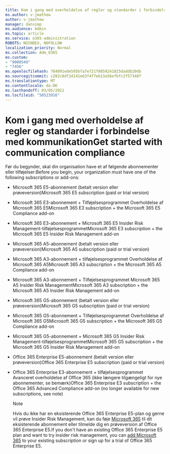 ```yaml
---
title: Kom i gang med overholdelse af regler og standarder i forbindelse med kommunikation
ms.author: v-jmathew
author: v-jmathew
manager: dansimp
ms.audience: Admin
ms.topic: article
ms.service: o365-administration
ROBOTS: NOINDEX, NOFOLLOW
localization_priority: Normal
ms.collection: Adm_O365
ms.custom:
- "9000549"
- "7456"
ms.openlocfilehash: 704091ede595bfa7e721f8059241825daddb20db
ms.sourcegitcommit: c202c0df2d141e63f4f7eb13a56efbfc2f57348f
ms.translationtype: MT
ms.contentlocale: da-DK
ms.lasthandoff: 03/05/2021
ms.locfileid: "50523916"
---
```

# <a name="get-started-with-communication-compliance"></a><span data-ttu-id="86fb9-102">Kom i gang med overholdelse af regler og standarder i forbindelse med kommunikation</span><span class="sxs-lookup"><span data-stu-id="86fb9-102">Get started with communication compliance</span></span>

<span data-ttu-id="86fb9-103">Før du begynder, skal din organisation have et af følgende abonnementer eller tilføjelser:</span><span class="sxs-lookup"><span data-stu-id="86fb9-103">Before you begin, your organization must have one of the following subscriptions or add-ons:</span></span>

* <span data-ttu-id="86fb9-104">Microsoft 365 E5-abonnement (betalt version eller prøveversion)</span><span class="sxs-lookup"><span data-stu-id="86fb9-104">Microsoft 365 E5 subscription (paid or trial version)</span></span>
* <span data-ttu-id="86fb9-105">Microsoft 365 E3-abonnement + Tilføjelsesprogrammet Overholdelse af Microsoft 365 E5</span><span class="sxs-lookup"><span data-stu-id="86fb9-105">Microsoft 365 E3 subscription + the Microsoft 365 E5 Compliance add-on</span></span>
* <span data-ttu-id="86fb9-106">Microsoft 365 E3-abonnement + Microsoft 365 E5 Insider Risk Management-tilføjelsesprogrammet</span><span class="sxs-lookup"><span data-stu-id="86fb9-106">Microsoft 365 E3 subscription + the Microsoft 365 E5 Insider Risk Management add-on</span></span>
* <span data-ttu-id="86fb9-107">Microsoft 365 A5-abonnement (betalt version eller prøveversion)</span><span class="sxs-lookup"><span data-stu-id="86fb9-107">Microsoft 365 A5 subscription (paid or trial version)</span></span>
* <span data-ttu-id="86fb9-108">Microsoft 365 A3-abonnement + tilføjelsesprogrammet Overholdelse af Microsoft 365 A5</span><span class="sxs-lookup"><span data-stu-id="86fb9-108">Microsoft 365 A3 subscription + the Microsoft 365 A5 Compliance add-on</span></span>
* <span data-ttu-id="86fb9-109">Microsoft 365 A3-abonnement + Tilføjelsesprogrammet Microsoft 365 A5 Insider Risk Management</span><span class="sxs-lookup"><span data-stu-id="86fb9-109">Microsoft 365 A3 subscription + the Microsoft 365 A5 Insider Risk Management add-on</span></span>
* <span data-ttu-id="86fb9-110">Microsoft 365 G5-abonnement (betalt version eller prøveversion)</span><span class="sxs-lookup"><span data-stu-id="86fb9-110">Microsoft 365 G5 subscription (paid or trial version)</span></span>
* <span data-ttu-id="86fb9-111">Microsoft 365 G5-abonnement + Tilføjelsesprogrammet Overholdelse af Microsoft 365 G5</span><span class="sxs-lookup"><span data-stu-id="86fb9-111">Microsoft 365 G5 subscription + the Microsoft 365 G5 Compliance add-on</span></span>
* <span data-ttu-id="86fb9-112">Microsoft 365 G5-abonnement + Microsoft 365 G5 Insider Risk Management-tilføjelsesprogrammet</span><span class="sxs-lookup"><span data-stu-id="86fb9-112">Microsoft 365 G5 subscription + the Microsoft 365 G5 Insider Risk Management add-on</span></span>
* <span data-ttu-id="86fb9-113">Office 365 Enterprise E5-abonnement (betalt version eller prøveversion)</span><span class="sxs-lookup"><span data-stu-id="86fb9-113">Office 365 Enterprise E5 subscription (paid or trial version)</span></span>
* <span data-ttu-id="86fb9-114">Office 365 Enterprise E3-abonnement + tilføjelsesprogrammet Avanceret overholdelse af Office 365 (ikke længere tilgængeligt for nye abonnementer, se bemærk)</span><span class="sxs-lookup"><span data-stu-id="86fb9-114">Office 365 Enterprise E3 subscription + the Office 365 Advanced Compliance add-on (no longer available for new subscriptions, see note)</span></span>

    > [!NOTE]
    > <span data-ttu-id="86fb9-115">Hvis du ikke har en eksisterende Office 365 Enterprise E5-plan og gerne vil prøve Insider Risk Management, kan du føje [Microsoft 365](https://go.microsoft.com/fwlink/?linkid=2130508) til dit eksisterende abonnement eller tilmelde dig en prøveversion af Office 365 Enterprise E5.</span><span class="sxs-lookup"><span data-stu-id="86fb9-115">If you don't have an existing Office 365 Enterprise E5 plan and want to try insider risk management, you can [add Microsoft 365](https://go.microsoft.com/fwlink/?linkid=2130508) to your existing subscription or sign up for a trial of Office 365 Enterprise E5.</span></span>
